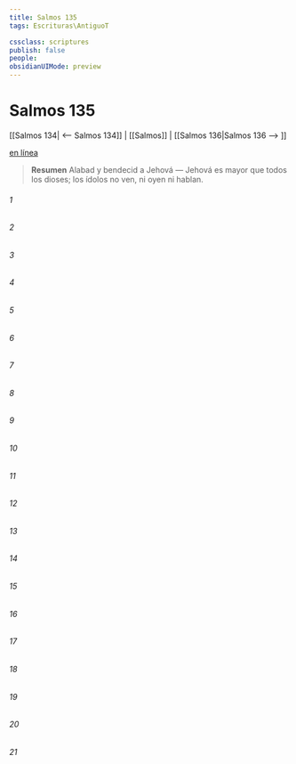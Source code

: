 ```yaml
---
title: Salmos 135
tags: Escrituras\AntiguoT

cssclass: scriptures
publish: false
people:
obsidianUIMode: preview
---
```


# Salmos 135
[[Salmos 134| <-- Salmos 134]] | [[Salmos]] | [[Salmos 136|Salmos 136 --> ]]

[en línea](https://churchofjesuschrist.org/study/scriptures/ot/ps/135?lang=spa)

> __Resumen__
Alabad y bendecid a Jehová — Jehová es mayor que todos los dioses; los ídolos no ven, ni oyen ni hablan.

###### 1 


###### 2 


###### 3 


###### 4 


###### 5 


###### 6 


###### 7 


###### 8 


###### 9 


###### 10 


###### 11 


###### 12 


###### 13 


###### 14 


###### 15 


###### 16 


###### 17 


###### 18 


###### 19 


###### 20 


###### 21 


